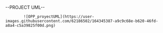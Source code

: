 --PROJECT UML-- 
            
            ![OPP_proyectUML](https://user-images.githubusercontent.com/62186502/164345387-a9c9c68e-b620-46fd-a8a4-c5a39825f00d.png)
